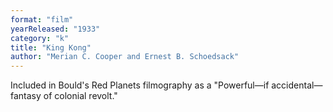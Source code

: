 ```yaml
---
format: "film"
yearReleased: "1933"
category: "k"
title: "King Kong"
author: "Merian C. Cooper and Ernest B. Schoedsack"
---
```

Included in Bould's  Red Planets filmography as a "Powerful—if accidental—fantasy of colonial  revolt."
 